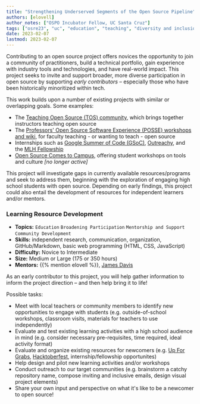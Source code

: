 ```yaml
---
title: "Strengthening Underserved Segments of the Open Source Pipeline"
authors: [elovell]
author_notes: ["OSPO Incubator Fellow, UC Santa Cruz"]
tags: ["osre23", "uc", "education", "teaching", "diversity and inclusion", "newcomers"]
date: 2023-02-07
lastmod: 2023-02-07
---
```


Contributing to an open source project offers novices the opportunity to join a community of practitioners, build a technical portfolio, gain experience with industry tools and technologies, and have real-world impact. This project seeks to invite and support broader, more diverse participation in open source by supporting _early contributors_ – especially those who have been historically minoritized within tech. 

This work builds upon a number of existing projects with similar or overlapping goals. Some examples:
- The [Teaching Open Source (TOS) community](http://teachingopensource.org), which brings together instructors teaching open source 
- The [Professors' Open Source Software Experience (POSSE) workshops and wiki](http://foss2serve.org/index.php/POSSE), for faculty teaching - or wanting to teach - open source 
- Internships such as [Google Summer of Code (GSoC)](https://summerofcode.withgoogle.com), [Outreachy](https://www.outreachy.org), and the [MLH Fellowship](https://fellowship.mlh.io)
- [Open Source Comes to Campus](https://campus.openhatch.org), offering student workshops on tools and culture _[no longer active]_

This project will investigate gaps in currently available resources/programs and seek to address them, beginning with the exploration of engaging high school students with open source. Depending on early findings, this project could also entail the development of resources for independent learners and/or mentors. 
 

### Learning Resource Development

- **Topics:** `Education` `Broadening Participation` `Mentorship and Support` `Community Development`
- **Skills:** independent research, communication, organization, GitHub/Markdown, basic web programming (HTML, CSS, JavaScript)
- **Difficulty:** Novice to Intermediate
- **Size:** Medium or Large (175 or 350 hours)
- **Mentors:** {{% mention elovell %}}, [James Davis](mailto:davis@soe.ucsc.edu)

As an early contributor to this project, you will help gather information to inform the project direction – and then help bring it to life!

Possible tasks:
- Meet with local teachers or community members to identify new opportunities to engage with students (e.g. outside-of-school workshops, classroom visits, materials for teachers to use independently)
- Evaluate and test existing learning activities with a high school audience in mind (e.g. consider necessary pre-requisites, time required, ideal activity format)
- Evaluate and organize existing resources for newcomers (e.g. [Up For Grabs](https://up-for-grabs.net/#/), [Hacktoberfest](https://hacktoberfest.com), internship/fellowship opportunites)
- Help design and pilot new learning activities and/or workshops
- Conduct outreach to our target communities (e.g. brainstorm a catchy repository name, compose inviting and inclusive emails, design visual project elements)
- Share your own input and perspective on what it's like to be a newcomer to open source! 
